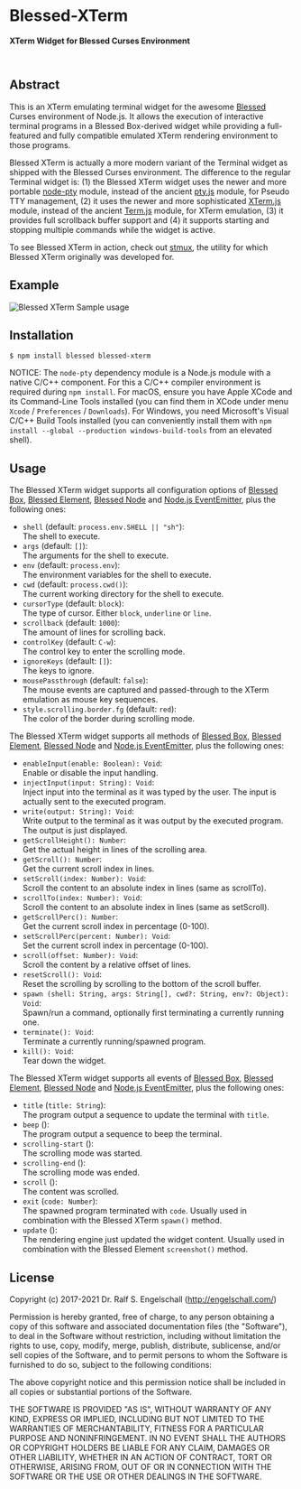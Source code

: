 
Blessed-XTerm
=============

**XTerm Widget for Blessed Curses Environment**

<p/>
<img src="https://nodei.co/npm/blessed-xterm.png?downloads=true&stars=true" alt=""/>

<p/>
<img src="https://david-dm.org/rse/blessed-xterm.png" alt=""/>

Abstract
--------

This is an XTerm emulating terminal widget for the awesome
[Blessed](https://github.com/chjj/blessed) Curses environment of
Node.js. It allows the execution of interactive terminal programs in a
Blessed Box-derived widget while providing a full-featured and fully
compatible emulated XTerm rendering environment to those programs.

Blessed XTerm is actually a more modern variant of the Terminal widget
as shipped with the Blessed Curses environment. The difference to the
regular Terminal widget is: (1) the Blessed XTerm widget uses the
newer and more portable [node-pty](https://github.com/Tyriar/node-pty)
module, instead of the ancient [pty.js](https://github.com/chjj/pty.js/)
module, for Pseudo TTY management, (2) it uses the newer and more
sophisticated [XTerm.js](https://xtermjs.org/) module, instead of the
ancient [Term.js](https://github.com/chjj/term.js/) module, for XTerm
emulation, (3) it provides full scrollback buffer support and (4) it
supports starting and stopping multiple commands while the widget is
active.

To see Blessed XTerm in action, check out [stmux](https://github.com/rse/stmux),
the utility for which Blessed XTerm originally was developed for.

Example
-------

![Blessed XTerm Sample usage](screenshot.png)

Installation
------------

```
$ npm install blessed blessed-xterm
```

NOTICE: The `node-pty` dependency module is a Node.js module with
a native C/C++ component. For this a C/C++ compiler environment is
required during `npm install`. For macOS, ensure you have Apple XCode
and its Command-Line Tools installed (you can find them in XCode
under menu `Xcode` / `Preferences` / `Downloads`). For Windows,
you need Microsoft's Visual C/C++ Build Tools installed (you can
conveniently install them with `npm install --global --production
windows-build-tools` from an elevated shell).

Usage
-----

The Blessed XTerm widget supports all configuration options of
[Blessed Box](https://github.com/chjj/blessed#box-from-element),
[Blessed Element](https://github.com/chjj/blessed#element-from-node),
[Blessed Node](https://github.com/chjj/blessed#node-from-eventemitter) and
[Node.js EventEmitter](https://nodejs.org/api/events.html#events_class_eventemitter),
plus the following ones:

- `shell` (default: `process.env.SHELL || "sh"`):<br/>
  The shell to execute.
- `args` (default: `[]`):<br/>
  The arguments for the shell to execute.
- `env` (default: `process.env`):<br/>
  The environment variables for the shell to execute.
- `cwd` (default: `process.cwd()`):<br/>
  The current working directory for the shell to execute.
- `cursorType` (default: `block`):<br/>
  The type of cursor. Either `block`, `underline` or `line`.
- `scrollback` (default: `1000`):<br/>
  The amount of lines for scrolling back.
- `controlKey` (default: `C-w`):<br/>
  The control key to enter the scrolling mode.
- `ignoreKeys` (default: `[]`):<br/>
  The keys to ignore.
- `mousePassthrough` (default: `false`):<br/>
  The mouse events are captured and passed-through to
  the XTerm emulation as mouse key sequences.
- `style.scrolling.border.fg` (default: `red`):<br/>
  The color of the border during scrolling mode.

The Blessed XTerm widget supports all methods of
[Blessed Box](https://github.com/chjj/blessed#box-from-element),
[Blessed Element](https://github.com/chjj/blessed#element-from-node),
[Blessed Node](https://github.com/chjj/blessed#node-from-eventemitter) and
[Node.js EventEmitter](https://nodejs.org/api/events.html#events_class_eventemitter),
plus the following ones:

- `enableInput(enable: Boolean): Void`:<br/>
  Enable or disable the input handling.
- `injectInput(input: String): Void`:<br/>
  Inject input into the terminal as it was typed by the user.
  The input is actually sent to the executed program.
- `write(output: String): Void`:<br/>
  Write output to the terminal as it was output by the executed program.
  The output is just displayed.
- `getScrollHeight(): Number`:<br/>
  Get the actual height in lines of the scrolling area.
- `getScroll(): Number`:<br/>
  Get the current scroll index in lines.
- `setScroll(index: Number): Void`:<br/>
  Scroll the content to an absolute index in lines (same as scrollTo).
- `scrollTo(index: Number): Void`:<br/>
  Scroll the content to an absolute index in lines (same as setScroll).
- `getScrollPerc(): Number`:<br/>
  Get the current scroll index in percentage (0-100).
- `setScrollPerc(percent: Number): Void`:<br/>
  Set the current scroll index in percentage (0-100).
- `scroll(offset: Number): Void`:<br/>
  Scroll the content by a relative offset of lines.
- `resetScroll(): Void`:<br/>
  Reset the scrolling by scrolling to the bottom of the scroll buffer.
- `spawn (shell: String, args: String[], cwd?: String, env?: Object): Void`:<br/>
  Spawn/run a command, optionally first terminating a currently running one.
- `terminate(): Void`:<br/>
  Terminate a currently running/spawned program.
- `kill(): Void`:<br/>
  Tear down the widget.

The Blessed XTerm widget supports all events of
[Blessed Box](https://github.com/chjj/blessed#box-from-element),
[Blessed Element](https://github.com/chjj/blessed#element-from-node),
[Blessed Node](https://github.com/chjj/blessed#node-from-eventemitter) and
[Node.js EventEmitter](https://nodejs.org/api/events.html#events_class_eventemitter),
plus the following ones:

- `title` (`title: String`):<br/>
  The program output a sequence to update the terminal with `title`.
- `beep` ():<br/>
  The program output a sequence to beep the terminal.
- `scrolling-start` ():<br/>
  The scrolling mode was started.
- `scrolling-end` ():<br/>
  The scrolling mode was ended.
- `scroll` ():<br/>
  The content was scrolled.
- `exit` (`code: Number`):<br/>
  The spawned program terminated with `code`.
  Usually used in combination with the Blessed XTerm `spawn()` method.
- `update` ():<br/>
  The rendering engine just updated the widget content.
  Usually used in combination with the Blessed Element `screenshot()` method.

License
-------

Copyright (c) 2017-2021 Dr. Ralf S. Engelschall (http://engelschall.com/)

Permission is hereby granted, free of charge, to any person obtaining
a copy of this software and associated documentation files (the
"Software"), to deal in the Software without restriction, including
without limitation the rights to use, copy, modify, merge, publish,
distribute, sublicense, and/or sell copies of the Software, and to
permit persons to whom the Software is furnished to do so, subject to
the following conditions:

The above copyright notice and this permission notice shall be included
in all copies or substantial portions of the Software.

THE SOFTWARE IS PROVIDED "AS IS", WITHOUT WARRANTY OF ANY KIND,
EXPRESS OR IMPLIED, INCLUDING BUT NOT LIMITED TO THE WARRANTIES OF
MERCHANTABILITY, FITNESS FOR A PARTICULAR PURPOSE AND NONINFRINGEMENT.
IN NO EVENT SHALL THE AUTHORS OR COPYRIGHT HOLDERS BE LIABLE FOR ANY
CLAIM, DAMAGES OR OTHER LIABILITY, WHETHER IN AN ACTION OF CONTRACT,
TORT OR OTHERWISE, ARISING FROM, OUT OF OR IN CONNECTION WITH THE
SOFTWARE OR THE USE OR OTHER DEALINGS IN THE SOFTWARE.

